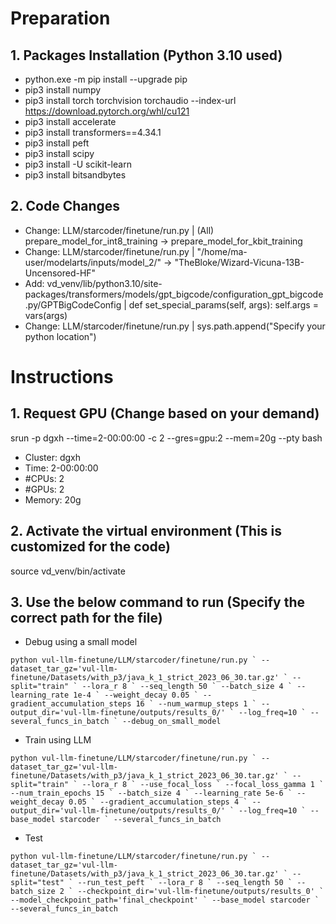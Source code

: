 # Preparation
## **1. Packages Installation (Python 3.10 used)**
 - python.exe -m pip install --upgrade pip
 - pip3 install numpy
 - pip3 install torch torchvision torchaudio --index-url https://download.pytorch.org/whl/cu121
 - pip3 install accelerate
 - pip3 install transformers==4.34.1
 - pip3 install peft
 - pip3 install scipy
 - pip3 install -U scikit-learn
 - pip3 install bitsandbytes

## **2. Code Changes**
 - Change: LLM/starcoder/finetune/run.py | (All) prepare_model_for_int8_training -> prepare_model_for_kbit_training
 - Change: LLM/starcoder/finetune/run.py | "/home/ma-user/modelarts/inputs/model_2/" -> "TheBloke/Wizard-Vicuna-13B-Uncensored-HF"
 - Add: vd_venv/lib/python3.10/site-packages/transformers/models/gpt_bigcode/configuration_gpt_bigcode.py/GPTBigCodeConfig | def set_special_params(self, args): self.args = vars(args)
 - Change: LLM/starcoder/finetune/run.py | sys.path.append("Specify your python location")

# Instructions
## **1. Request GPU (Change based on your demand)**
srun -p dgxh --time=2-00:00:00 -c 2 --gres=gpu:2 --mem=20g --pty bash
 - Cluster: dgxh
 - Time: 2-00:00:00
 - #CPUs: 2
 - #GPUs: 2
 - Memory: 20g

## **2. Activate the virtual environment (This is customized for the code)**
source vd_venv/bin/activate

## **3. Use the below command to run (Specify the correct path for the file)**
 - Debug using a small model
   
```python vul-llm-finetune/LLM/starcoder/finetune/run.py `
--dataset_tar_gz='vul-llm-finetune/Datasets/with_p3/java_k_1_strict_2023_06_30.tar.gz' `
--split="train" `
--lora_r 8 `
--seq_length 50 `
--batch_size 4 `
--learning_rate 1e-4 `
--weight_decay 0.05 `
--gradient_accumulation_steps 16 `
--num_warmup_steps 1 `
--output_dir='vul-llm-finetune/outputs/results_0/' `
--log_freq=10 `
--several_funcs_in_batch `
--debug_on_small_model```

 - Train using LLM
   
```python vul-llm-finetune/LLM/starcoder/finetune/run.py `
--dataset_tar_gz='vul-llm-finetune/Datasets/with_p3/java_k_1_strict_2023_06_30.tar.gz' `
--split="train" `
--lora_r 8 `
--use_focal_loss `
--focal_loss_gamma 1 `
--num_train_epochs 15 `
--batch_size 4 `
--learning_rate 5e-6 `
--weight_decay 0.05 `
--gradient_accumulation_steps 4 `
--output_dir='vul-llm-finetune/outputs/results_0/' `
--log_freq=10 `
--base_model starcoder `
--several_funcs_in_batch```

 - Test
   
```python vul-llm-finetune/LLM/starcoder/finetune/run.py `
--dataset_tar_gz='vul-llm-finetune/Datasets/with_p3/java_k_1_strict_2023_06_30.tar.gz' `
--split="test" `
--run_test_peft `
--lora_r 8 `
--seq_length 50 `
--batch_size 2 `
--checkpoint_dir='vul-llm-finetune/outputs/results_0' `
--model_checkpoint_path='final_checkpoint' `
--base_model starcoder `
--several_funcs_in_batch```
